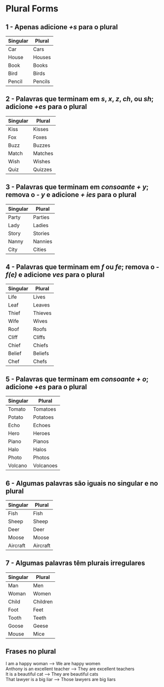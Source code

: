 # Plural Forms

## 1 - Apenas adicione *+s* para o plural

| Singular | Plural   |
|----------|----------|
| Car      | Cars     |
| House    | Houses   |
| Book     | Books    |
| Bird     | Birds    |
| Pencil   | Pencils  |

## 2 - Palavras que terminam em *s*, *x*, *z*, *ch*, ou *sh*; adicione *+es* para o plural

| Singular | Plural   |
|----------|----------|
| Kiss     | Kisses   |
| Fox      | Foxes    |
| Buzz     | Buzzes   |
| Match    | Matches  |
| Wish     | Wishes   |
| Quiz     | Quizzes  |

## 3 - Palavras que terminam em *consoante + y*; remova o *- y* e adicione *+ ies* para o plural

| Singular | Plural   |
|----------|----------|
| Party    | Parties  |
| Lady     | Ladies   |
| Story    | Stories  |
| Nanny    | Nannies  |
| City     | Cities   |

## 4 - Palavras que terminam em *f* ou *fe*; remova o *-f(e)* e adicione *ves* para o plural

| Singular | Plural   |
|----------|----------|
| Life     | Lives    |
| Leaf     | Leaves   |
| Thief    | Thieves  |
| Wife     | Wives    |
| Roof     | Roofs    |
| Cliff    | Cliffs   |
| Chief    | Chiefs   |
| Belief   | Beliefs  |
| Chef     | Chefs    |

## 5 - Palavras que terminam em *consoante + o*; adicione *+es* para o plural

| Singular | Plural   |
|----------|----------|
| Tomato   | Tomatoes |
| Potato   | Potatoes |
| Echo     | Echoes   |
| Hero     | Heroes   |
| Piano    | Pianos   |
| Halo     | Halos    |
| Photo    | Photos   |
| Volcano  | Volcanoes|

## 6 - Algumas palavras são iguais no singular e no plural

| Singular | Plural   |
|----------|----------|
| Fish     | Fish     |
| Sheep    | Sheep    |
| Deer     | Deer     |
| Moose    | Moose    |
| Aircraft | Aircraft |

## 7 - Algumas palavras têm plurais irregulares

| Singular | Plural   |
|----------|----------|
| Man      | Men      |
| Woman    | Women    |
| Child    | Children |
| Foot     | Feet     |
| Tooth    | Teeth    |
| Goose    | Geese    |
| Mouse    | Mice     |

## Frases no plural

I am a happy woman --> We are happy women  
Anthony is an excellent teacher --> They are excellent teachers  
It is a beautiful cat --> They are beautiful cats  
That lawyer is a big liar --> Those lawyers are big liars  
